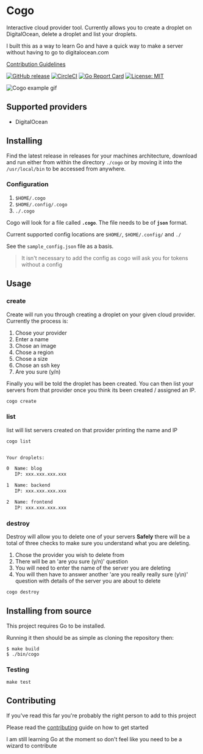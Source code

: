 # Cogo

Interactive cloud provider tool. Currently allows you to create a droplet on DigitalOcean, delete a droplet and list your droplets.

I built this as a way to learn Go and have a quick way to make a server without having to go to digitalocean.com

[Contribution Guidelines](./.github/CONTRIBUTING.md)

[![GitHub release](https://img.shields.io/github/v/tag/Midnight-Conqueror/cogo.svg?label=latest)](https://github.com/Midnight-Conqueror/cogo/releases)
[![CircleCI](https://circleci.com/gh/Midnight-Conqueror/cogo.svg?style=svg)](https://circleci.com/gh/Midnight-Conqueror/cogo)
[![Go Report Card](https://goreportcard.com/badge/github.com/Midnight-Conqueror/cogo)](https://goreportcard.com/report/github.com/Midnight-Conqueror/cogo)
[![License: MIT](https://img.shields.io/badge/License-MIT-yellow.svg)](https://opensource.org/licenses/MIT)

![Cogo example gif](https://im4.ezgif.com/tmp/ezgif-4-dee834290b20.gif)

## Supported providers

- DigitalOcean

## Installing

Find the latest release in releases for your machines architecture, download and run either from within the directory `./cogo` or by moving it into the `/usr/local/bin` to be accessed from anywhere.

### Configuration

1. `$HOME/.cogo`
1. `$HOME/.config/.cogo`
1. `./.cogo`

Cogo will look for a file called **`.cogo`**. The file needs to be of **`json`** format.

Current supported config locations are `$HOME/`, `$HOME/.config/` and `./`

See the `sample_config.json` file as a basis.

> It isn't necessary to add the config as cogo will ask you for tokens without a config

## Usage

### create

Create will run you through creating a droplet on your given cloud provider. Currently the process is:

1. Chose your provider
1. Enter a name
1. Chose an image
1. Chose a region
1. Chose a size
1. Chose an ssh key
1. Are you sure (y/n)

Finally you will be told the droplet has been created. You can then list your servers from that provider once you think its been created / assigned an IP.

```bash
cogo create
```

### list

list will list servers created on that provider printing the name and IP

```bash
cogo list


Your droplets:

0  Name: blog
   IP: xxx.xxx.xxx.xxx

1  Name: backend
   IP: xxx.xxx.xxx.xxx

2  Name: frontend
   IP: xxx.xxx.xxx.xxx
```

### destroy

Destroy will allow you to delete one of your servers **Safely** there will be a total of three checks to make sure you understand what you are deleting.

1. Chose the provider you wish to delete from
1. There will be an 'are you sure (y/n)' question
1. You will need to enter the name of the server you are deleting
1. You will then have to answer another 'are you really really sure (y\n)' question with details of the server you are about to delete

```bash
cogo destroy
```

## Installing from source

This project requires Go to be installed.

Running it then should be as simple as cloning the repository then:

```console
$ make build
$ ./bin/cogo
```

### Testing

`make test`

## Contributing

If you've read this far you're probably the right person to add to this project

Please read the [contributing](.github/CONTRIBUTING.md) guide on how to get started

I am still learning Go at the moment so don't feel like you need to be a wizard to contribute
